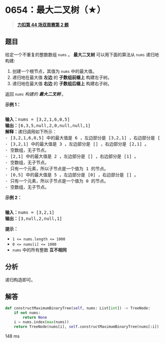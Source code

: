 # 0654：最大二叉树（★）


> <u>**[力扣第 44 场双周赛第 2 题](https://leetcode.cn/problems/maximum-binary-tree/)**</u>

## 题目

<p>给定一个不重复的整数数组 <code>nums</code> 。 <strong>最大二叉树</strong> 可以用下面的算法从 <code>nums</code> 递归地构建:</p>

<ol>
<li>创建一个根节点，其值为 <code>nums</code> 中的最大值。</li>
<li>递归地在最大值 <strong>左边</strong> 的 <strong>子数组前缀上</strong> 构建左子树。</li>
<li>递归地在最大值 <strong>右边</strong> 的 <strong>子数组后缀上</strong> 构建右子树。</li>
</ol>

<p>返回 <em><code>nums</code> 构建的 </em><strong><em>最大二叉树</em> </strong>。</p>



<p><strong>示例 1：</strong></p>
<img alt="" src="https://assets.leetcode.com/uploads/2020/12/24/tree1.jpg" />
<pre>
<strong>输入：</strong>nums = [3,2,1,6,0,5]
<strong>输出：</strong>[6,3,5,null,2,0,null,null,1]
<strong>解释：</strong>递归调用如下所示：
- [3,2,1,6,0,5] 中的最大值是 6 ，左边部分是 [3,2,1] ，右边部分是 [0,5] 。
- [3,2,1] 中的最大值是 3 ，左边部分是 [] ，右边部分是 [2,1] 。
- 空数组，无子节点。
- [2,1] 中的最大值是 2 ，左边部分是 [] ，右边部分是 [1] 。
- 空数组，无子节点。
- 只有一个元素，所以子节点是一个值为 1 的节点。
- [0,5] 中的最大值是 5 ，左边部分是 [0] ，右边部分是 [] 。
- 只有一个元素，所以子节点是一个值为 0 的节点。
- 空数组，无子节点。
</pre>

<p><strong>示例 2：</strong></p>
<img alt="" src="https://assets.leetcode.com/uploads/2020/12/24/tree2.jpg" />
<pre>
<strong>输入：</strong>nums = [3,2,1]
<strong>输出：</strong>[3,null,2,null,1]
</pre>



<p><strong>提示：</strong></p>

<ul>
<li><code>1 &lt;= nums.length &lt;= 1000</code></li>
<li><code>0 &lt;= nums[i] &lt;= 1000</code></li>
<li><code>nums</code> 中的所有整数 <strong>互不相同</strong></li>
</ul>


## 分析

递归构造即可。

## 解答

```python
def constructMaximumBinaryTree(self, nums: List[int]) -> TreeNode:
    if not nums:
        return None
    i = nums.index(max(nums))
    return TreeNode(nums[i], self.constructMaximumBinaryTree(nums[:i]), self.constructMaximumBinaryTree(nums[i+1:]))
```

148 ms
 

